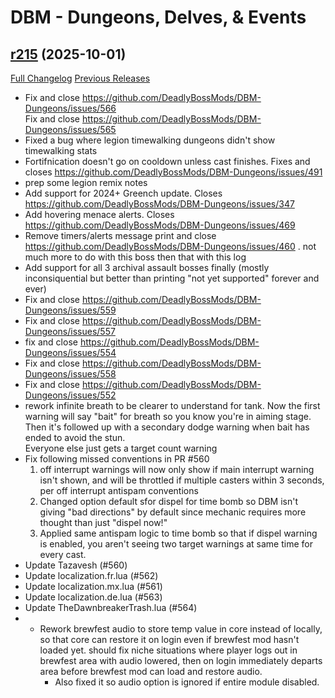 # DBM - Dungeons, Delves, & Events

## [r215](https://github.com/DeadlyBossMods/DBM-Dungeons/tree/r215) (2025-10-01)
[Full Changelog](https://github.com/DeadlyBossMods/DBM-Dungeons/compare/r214...r215) [Previous Releases](https://github.com/DeadlyBossMods/DBM-Dungeons/releases)

- Fix and close https://github.com/DeadlyBossMods/DBM-Dungeons/issues/566  
    Fix and close https://github.com/DeadlyBossMods/DBM-Dungeons/issues/565  
- Fixed a bug where legion timewalking dungeons didn't show timewalking stats  
- Fortifnication doesn't go on cooldown unless cast finishes. Fixes and closes https://github.com/DeadlyBossMods/DBM-Dungeons/issues/491  
- prep some legion remix notes  
- Add support for 2024+ Greench update. Closes https://github.com/DeadlyBossMods/DBM-Dungeons/issues/347  
- Add hovering menace alerts. Closes https://github.com/DeadlyBossMods/DBM-Dungeons/issues/469  
- Remove timers/alerts message print and close https://github.com/DeadlyBossMods/DBM-Dungeons/issues/460 . not much more to do with this boss then that with this log  
- Add support for all 3 archival assault bosses finally (mostly inconsiquential but better than printing "not yet supported" forever and ever)  
- Fix and close https://github.com/DeadlyBossMods/DBM-Dungeons/issues/559  
- Fix and close https://github.com/DeadlyBossMods/DBM-Dungeons/issues/557  
- fix and close https://github.com/DeadlyBossMods/DBM-Dungeons/issues/554  
- Fix and close https://github.com/DeadlyBossMods/DBM-Dungeons/issues/558  
- Fix and close https://github.com/DeadlyBossMods/DBM-Dungeons/issues/552  
- rework infinite breath to be clearer to understand for tank. Now the first warning will say "bait" for breath so you know you're in aiming stage.  
    Then it's followed up with a secondary dodge warning when bait has ended to avoid the stun.  
    Everyone else just gets a target count warning  
- Fix following missed conventions in PR #560  
    1. off interrupt warnings will now only show if main interrupt warning isn't shown, and will be throttled if multiple casters within 3 seconds, per off interrupt antispam conventions  
    2. Changed option default sfor dispel for time bomb so DBM isn't giving "bad directions" by default since mechanic requires more thought than just "dispel now!"  
    3. Applied same antispam logic to time bomb so that if dispel warning is enabled, you aren't seeing two target warnings at same time for every cast.  
- Update Tazavesh (#560)  
- Update localization.fr.lua (#562)  
- Update localization.mx.lua (#561)  
- Update localization.de.lua (#563)  
- Update TheDawnbreakerTrash.lua (#564)  
-  - Rework brewfest audio to store temp value in core instead of locally, so that core can restore it on login even if brewfest mod hasn't loaded yet. should fix niche situations where player logs out in brewfest area with audio lowered, then on login immediately departs area before brewfest mod can load and restore audio.  
     - Also fixed it so audio option is ignored if entire module disabled.  

